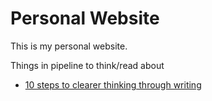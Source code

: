 # Personal Website

This is my personal website.

Things in pipeline to think/read about

- [10 steps to clearer thinking through writing](https://medium.com/practicecomesfirst/dr-jordan-b-petersons-10-step-guide-to-clearer-thinking-through-essay-writing-1ab79a94937)